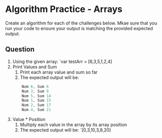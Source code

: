# Algorithm Practice - Arrays
Create an algorithm for each of the challenges below. Mkae sure that you run your code to ensure your output is matching the provided expected output.

## Question
1. Using the given array:
    `var testArr = [6,3,5,1,2,4]
2. Print Values and Sum
    1. Print each array value and sum so far
    2. The expected output will be:
    ```javascript
        Num 6, Sum 6
        Num 3, Sum 9
        Num 5, Sum 14
        Num 1, Sum 15
        Num 2, Sum 17
        Num 4, Sum 21
    ```
3. Value * Position
    1. Multiply each value in the array by its array position
    2. The expected output will be:
    `[0,3,10,3,8,20]